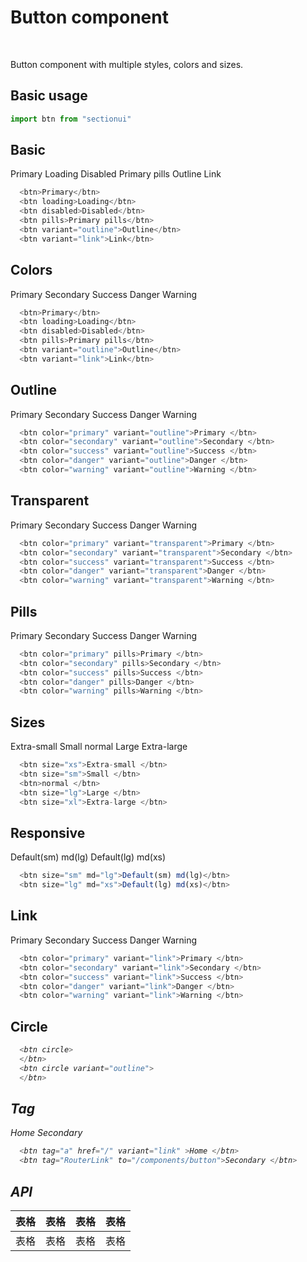 # Button component

<br />

Button component with multiple styles, colors and sizes.

## Basic usage

```ts
import btn from "sectionui"
```
## Basic
<div class="flex flex-wrap items-center gap-3">
  <btn>Primary</btn>
  <btn loading>Loading</btn>
  <btn disabled>Disabled</btn>
  <btn pills>Primary pills</btn>
  <btn variant="outline">Outline</btn>
  <btn variant="link">Link</btn>
</div>

```ts
  <btn>Primary</btn>
  <btn loading>Loading</btn>
  <btn disabled>Disabled</btn>
  <btn pills>Primary pills</btn>
  <btn variant="outline">Outline</btn>
  <btn variant="link">Link</btn>
```
## Colors

<div class="flex flex-wrap items-center gap-3">
  <btn color="primary">Primary </btn>
  <btn color="secondary">Secondary </btn>
  <btn color="success">Success </btn>
  <btn color="danger">Danger </btn>
  <btn color="warning">Warning </btn>
</div>

```ts
  <btn>Primary</btn>
  <btn loading>Loading</btn>
  <btn disabled>Disabled</btn>
  <btn pills>Primary pills</btn>
  <btn variant="outline">Outline</btn>
  <btn variant="link">Link</btn>
```
## Outline

<div class="flex flex-wrap items-center gap-3">
  <btn color="primary" variant="outline">Primary </btn>
  <btn color="secondary" variant="outline">Secondary </btn>
  <btn color="success" variant="outline">Success </btn>
  <btn color="danger" variant="outline">Danger </btn>
  <btn color="warning" variant="outline">Warning </btn>
</div>

```ts
  <btn color="primary" variant="outline">Primary </btn>
  <btn color="secondary" variant="outline">Secondary </btn>
  <btn color="success" variant="outline">Success </btn>
  <btn color="danger" variant="outline">Danger </btn>
  <btn color="warning" variant="outline">Warning </btn>
```
## Transparent

<div class="flex flex-wrap items-center gap-3">
  <btn color="primary" variant="transparent">Primary </btn>
  <btn color="secondary" variant="transparent">Secondary </btn>
  <btn color="success" variant="transparent">Success </btn>
  <btn color="danger" variant="transparent">Danger </btn>
  <btn color="warning" variant="transparent">Warning </btn>
</div>

```ts
  <btn color="primary" variant="transparent">Primary </btn>
  <btn color="secondary" variant="transparent">Secondary </btn>
  <btn color="success" variant="transparent">Success </btn>
  <btn color="danger" variant="transparent">Danger </btn>
  <btn color="warning" variant="transparent">Warning </btn>
```
## Pills

<div class="flex flex-wrap items-center gap-3">
  <btn color="primary" pills>Primary </btn>
  <btn color="secondary" pills>Secondary </btn>
  <btn color="success" pills>Success </btn>
  <btn color="danger" pills>Danger </btn>
  <btn color="warning" pills>Warning </btn>
</div>

```ts
  <btn color="primary" pills>Primary </btn>
  <btn color="secondary" pills>Secondary </btn>
  <btn color="success" pills>Success </btn>
  <btn color="danger" pills>Danger </btn>
  <btn color="warning" pills>Warning </btn>
```
## Sizes

<div class="flex flex-wrap items-center gap-3">
  <btn size="xs">Extra-small </btn>
  <btn size="sm">Small </btn>
  <btn>normal </btn>
  <btn size="lg">Large </btn>
  <btn size="xl">Extra-large </btn>
</div>

```ts
  <btn size="xs">Extra-small </btn>
  <btn size="sm">Small </btn>
  <btn>normal </btn>
  <btn size="lg">Large </btn>
  <btn size="xl">Extra-large </btn>
```
## Responsive 

<div class="flex flex-wrap items-center gap-3">
  <btn size="sm" md="lg">Default(sm) md(lg)</btn>
  <btn size="lg" md="xs">Default(lg) md(xs)</btn>
</div>

```ts
  <btn size="sm" md="lg">Default(sm) md(lg)</btn>
  <btn size="lg" md="xs">Default(lg) md(xs)</btn>
```



## Link

<div class="flex flex-wrap items-center gap-3">
  <btn color="primary" variant="link">Primary </btn>
  <btn color="secondary" variant="link">Secondary </btn>
  <btn color="success" variant="link">Success </btn>
  <btn color="danger" variant="link">Danger </btn>
  <btn color="warning" variant="link">Warning </btn>
</div>

```ts
  <btn color="primary" variant="link">Primary </btn>
  <btn color="secondary" variant="link">Secondary </btn>
  <btn color="success" variant="link">Success </btn>
  <btn color="danger" variant="link">Danger </btn>
  <btn color="warning" variant="link">Warning </btn>
```
## Circle

<div class="flex flex-wrap items-center gap-3">
  <btn circle>
    <i class="fa-bell"/>
  </btn>
  <btn circle variant="outline">
    <i class="fa-bell"/>
  </btn>
</div>

```ts
  <btn circle>
  </btn>
  <btn circle variant="outline">
  </btn>
```

## Tag 
<div class="flex flex-wrap items-center gap-3">
  <btn tag="a" href="/" variant="link" >Home </btn>
  <btn tag="RouterLink" to="/components/button">Secondary </btn>
</div>

```ts
  <btn tag="a" href="/" variant="link" >Home </btn>
  <btn tag="RouterLink" to="/components/button">Secondary </btn>
```

## API

| 表格 | 表格 | 表格 | 表格 |
| ---- | ---- | ---- | ---- |
| 表格 | 表格 | 表格 | 表格 |


